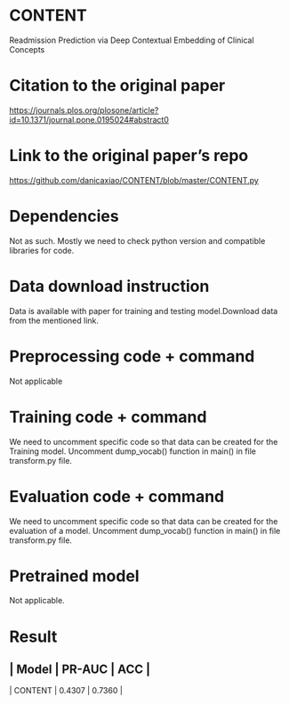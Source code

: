 # CONTENT
Readmission Prediction via Deep Contextual Embedding of Clinical Concepts

# Citation to the original paper
https://journals.plos.org/plosone/article?id=10.1371/journal.pone.0195024#abstract0

# Link to the original paper’s repo
https://github.com/danicaxiao/CONTENT/blob/master/CONTENT.py

# Dependencies
Not as such. Mostly we need to check python version and compatible libraries for code.

# Data download instruction
Data is available with paper for training and testing model.Download data from the mentioned link.

# Preprocessing code + command
Not applicable

# Training code + command
We need to uncomment specific code so that data can be created for the Training model.
Uncomment dump_vocab() function in main() in file transform.py file.

# Evaluation code + command
We need to uncomment specific code so that data can be created for the evaluation of a model.
Uncomment dump_vocab() function in main() in file transform.py file.

# Pretrained model
Not applicable.

# Result

|  Model  |		PR-AUC      |	ACC     |
-----------------------------------------
| CONTENT |	   0.4307 		|	0.7360	|



